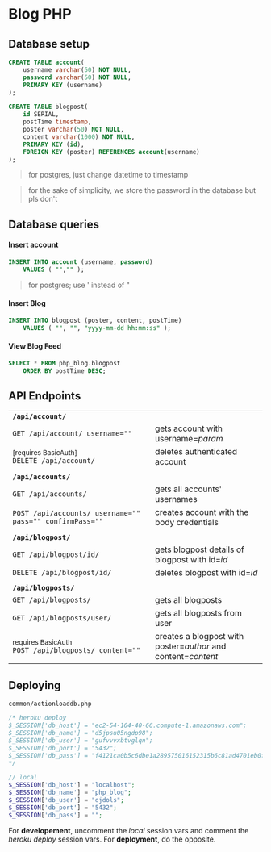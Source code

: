 # Blog PHP

## Database setup
```SQL
CREATE TABLE account(
    username varchar(50) NOT NULL, 
    password varchar(50) NOT NULL,
    PRIMARY KEY (username)
);

CREATE TABLE blogpost(
    id SERIAL,
    postTime timestamp,
    poster varchar(50) NOT NULL,
    content varchar(1000) NOT NULL,
    PRIMARY KEY (id),
    FOREIGN KEY (poster) REFERENCES account(username)
);
```
> for postgres, just change datetime to timestamp

> for the sake of simplicity, we store the password in the database but pls don't

## Database queries
#### Insert account
```SQL
INSERT INTO account (username, password) 
    VALUES ( "","" );
```

> for postgres; use ' instead of "

#### Insert Blog
```SQL
INSERT INTO blogpost (poster, content, postTime) 
    VALUES ( "", "", "yyyy-mm-dd hh:mm:ss" );
```

#### View Blog Feed
```SQL
SELECT * FROM php_blog.blogpost 
    ORDER BY postTime DESC;
```

## API Endpoints
|||
|-|-|
|**`/api/account/`**||
|`GET /api/account/ username=""`|gets account with username=*param*|
|<sub>[requires BasicAuth]</sub><br>`DELETE /api/account/`|deletes authenticated account|
||||
|**`/api/accounts/`**||
|`GET /api/accounts/`|gets all accounts' usernames|
|`POST /api/accounts/ username="" pass="" confirmPass=""`|creates account with the body credentials|
|||
|**`/api/blogpost/`**||
|`GET /api/blogpost/id/`|gets blogpost details of blogpost with id=*id*|
|`DELETE /api/blogpost/id/`|deletes blogpost with id=*id*|
|||
|**`/api/blogposts/`**||
|`GET /api/blogposts/`|gets all blogposts|
|`GET /api/blogposts/user/`|gets all blogposts from user|
|<sub>requires BasicAuth</sub><br>`POST /api/blogposts/ content=""`|creates a blogpost with<br>poster=*author* and<br>content=*content*|

## Deploying
`common/actionloaddb.php`
```php
/* heroku deploy 
$_SESSION['db_host'] = "ec2-54-164-40-66.compute-1.amazonaws.com";
$_SESSION['db_name'] = "d5jpsu05ngdp98";
$_SESSION['db_user'] = "gufvvvxbtvglqn";
$_SESSION['db_port'] = "5432";
$_SESSION['db_pass'] = "f4121ca0b5c6dbe1a289575016152315b6c81ad4701eb0fb39a5b6e4f7fb0c5a";
*/

// local
$_SESSION['db_host'] = "localhost";
$_SESSION['db_name'] = "php_blog";
$_SESSION['db_user'] = "djdols";
$_SESSION['db_port'] = "5432";
$_SESSION['db_pass'] = "";
```

For **developement**, uncomment the *local* session vars and comment the *heroku deploy* session vars. For **deployment**, do the opposite.